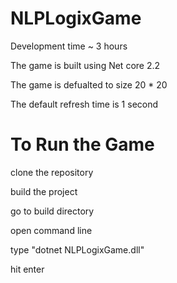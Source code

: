# NLPLogixGame

Development time ~ 3 hours

The game is built using Net core 2.2

The game is defualted to size 20 * 20

The default refresh time is 1 second

# To Run the Game

clone the repository

build the project

go to build directory 

open command line

type "dotnet NLPLogixGame.dll" 

hit enter
